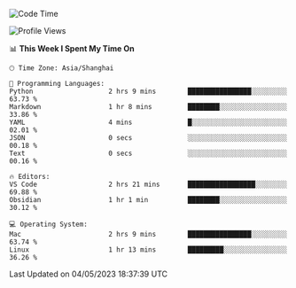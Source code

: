 <!--START_SECTION:waka-->
![Code Time](http://img.shields.io/badge/Code%20Time-103%20hrs%2036%20mins-blue)

![Profile Views](http://img.shields.io/badge/Profile%20Views-5-blue)

📊 **This Week I Spent My Time On** 

```text
🕑︎ Time Zone: Asia/Shanghai

💬 Programming Languages: 
Python                   2 hrs 9 mins        ████████████████░░░░░░░░░   63.73 % 
Markdown                 1 hr 8 mins         ████████░░░░░░░░░░░░░░░░░   33.86 % 
YAML                     4 mins              █░░░░░░░░░░░░░░░░░░░░░░░░   02.01 % 
JSON                     0 secs              ░░░░░░░░░░░░░░░░░░░░░░░░░   00.18 % 
Text                     0 secs              ░░░░░░░░░░░░░░░░░░░░░░░░░   00.16 % 

🔥 Editors: 
VS Code                  2 hrs 21 mins       █████████████████░░░░░░░░   69.88 % 
Obsidian                 1 hr 1 min          ████████░░░░░░░░░░░░░░░░░   30.12 % 

💻 Operating System: 
Mac                      2 hrs 9 mins        ████████████████░░░░░░░░░   63.74 % 
Linux                    1 hr 13 mins        █████████░░░░░░░░░░░░░░░░   36.26 % 
```


 Last Updated on 04/05/2023 18:37:39 UTC
<!--END_SECTION:waka-->